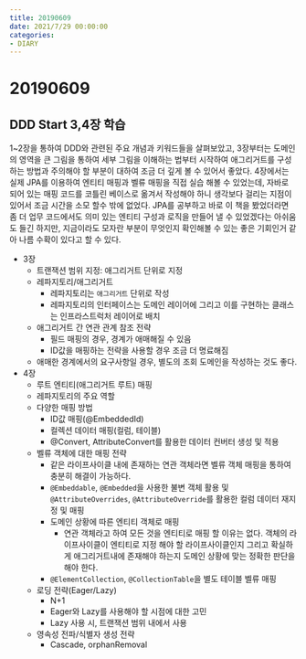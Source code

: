 ```yaml
---
title: 20190609
date: 2021/7/29 00:00:00
categories:
- DIARY
---
```


# 20190609
## DDD Start 3,4장 학습

1~2장을 통하여 DDD와 관련된 주요 개념과 키워드들을 살펴보았고, 3장부터는 도메인의 영역을 큰 그림을 통하여 세부 그림을 이해하는 법부터 시작하여 애그리거트를 구성하는 방법과 주의해야 할 부분이 대하여 조금 더 깊게 볼 수 있어서 좋았다. 4장에서는 실제 JPA를 이용하여 엔티티 매핑과 벨류 매핑을 직접 실습 해볼 수 있었는데, 자바로 되어 있는 매핑 코드를 코틀린 베이스로 옮겨서 작성해야 하니 생각보다 걸리는 지점이 있어서 조금 시간을 소모 할수 밖에 없었다. JPA를 공부하고 바로 이 책을 봤었더라면 좀 더 업무 코드에서도 의미 있는 엔티티 구성과 로직을 만들어 낼 수 있었겠다는 아쉬움도 들긴 하지만, 지금이라도 모자란 부분이 무엇인지 확인해볼 수 있는 좋은 기회인거 같아 나름 수확이 있다고 할 수 있다.

- 3장
  - 트랜잭션 범위 지정: 애그리거트 단위로 지정
  - 레파지토리/애그리거트
    - 레파지토리는 `애그리거트` 단위로 작성
    - 레파지토리의 인터페이스는 도메인 레이어에 그리고 이를 구현하는 클래스는 인프라스트럭처 레이어로 배치
  - 애그리거트 간 연관 관계 참조 전략
    - 필드 매핑의 경우, 경계가 애매해질 수 있음
    - ID값을 매핑하는 전략을 사용할 경우 조금 더 명료해짐
  - 애매한 경계에서의 요구사항일 경우, 별도의 조회 도메인을 작성하는 것도 좋다.
- 4장
  - 루트 엔티티(애그리거트 루트) 매핑
  - 레파지토리의 주요 역할
  - 다양한 매핑 방법
    - ID값 매핑(@EmbeddedId)
    - 컬렉션 데이터 매핑(컬럼, 테이블)
    - @Convert, AttributeConvert를 활용한 데이터 컨버터 생성 및 적용
  - 벨류 객체에 대한 매핑 전략
    - 같은 라이프사이클 내에 존재하는 연관 객체라면 벨류 객체 매핑을 통하여 충분히 해결이 가능하다.
    - `@Embeddable`, `@Embedded`을 사용한 불변 객체 활용 및 `@AttributeOverrides`, `@AttributeOverride`를 활용한 컬럼 데이터 재지정 및 매핑
    - 도메인 상황에 따른 엔티티 객체로 매핑
      - 연관 객체라고 하여 모든 것을 엔티티로 매핑 할 이유는 없다. 객체의 라이프사이클이 엔티티로 지정 해야 할 라이프사이클인지 그리고 확실하게 애그리거트내에 존재해야 하는지 도메인 상황에 맞는 정확한 판단을 해야 한다. 
    - `@ElementCollection`, `@CollectionTable`을 별도 테이블 벨류 매핑
  - 로딩 전략(Eager/Lazy)
    - N+1
    - Eager와 Lazy를 사용해야 할 시점에 대한 고민
    - Lazy 사용 시, 트랜잭션 범위 내에서 사용
  - 영속성 전파/식별자 생성 전략
    - Cascade, orphanRemoval